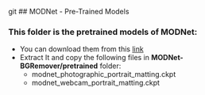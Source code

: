 git ## MODNet - Pre-Trained Models
### This folder is the pretrained models of MODNet:
- You can download them from this [link](https://drive.google.com/file/d/11SBrkihQhtitVLqCKPW8mdQM2T1G0LTE/view?usp=sharing)
- Extract It and copy the following files in **MODNet-BGRemover/pretrained** folder:
    - modnet_photographic_portrait_matting.ckpt
    - modnet_webcam_portrait_matting.ckpt